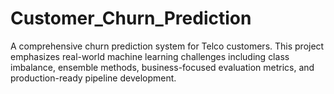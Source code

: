 # Customer_Churn_Prediction
A comprehensive churn prediction system for Telco customers.  This project emphasizes real-world machine learning challenges including class imbalance,  ensemble methods, business-focused evaluation metrics, and production-ready pipeline  development.
